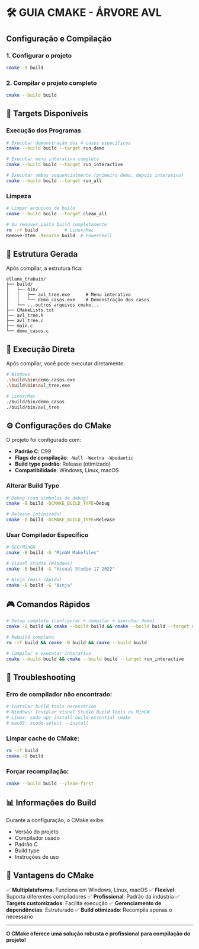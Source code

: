 # 🛠️ GUIA CMAKE - ÁRVORE AVL

## Configuração e Compilação

### 1. Configurar o projeto
```bash
cmake -B build
```

### 2. Compilar o projeto completo
```bash
cmake --build build
```

## 🎯 Targets Disponíveis

### Execução dos Programas
```bash
# Executar demonstração dos 4 casos específicos
cmake --build build --target run_demo

# Executar menu interativo completo
cmake --build build --target run_interactive

# Executar ambos sequencialmente (primeiro demo, depois interativo)
cmake --build build --target run_all
```

### Limpeza
```bash
# Limpar arquivos de build
cmake --build build --target clean_all

# Ou remover pasta build completamente
rm -rf build          # Linux/Mac
Remove-Item -Recurse build  # PowerShell
```

## 📁 Estrutura Gerada

Após compilar, a estrutura fica:
```
ellane_trabaio/
├── build/
│   ├── bin/
│   │   ├── avl_tree.exe      # Menu interativo
│   │   └── demo_casos.exe    # Demonstração dos casos
│   └── ...outros arquivos cmake...
├── CMakeLists.txt
├── avl_tree.h
├── avl_tree.c
├── main.c
└── demo_casos.c
```

## 🚀 Execução Direta

Após compilar, você pode executar diretamente:
```bash
# Windows
.\build\bin\demo_casos.exe
.\build\bin\avl_tree.exe

# Linux/Mac
./build/bin/demo_casos
./build/bin/avl_tree
```

## ⚙️ Configurações do CMake

O projeto foi configurado com:
- **Padrão C**: C99
- **Flags de compilação**: `-Wall -Wextra -Wpedantic`
- **Build type padrão**: Release (otimizado)
- **Compatibilidade**: Windows, Linux, macOS

### Alterar Build Type
```bash
# Debug (com símbolos de debug)
cmake -B build -DCMAKE_BUILD_TYPE=Debug

# Release (otimizado)
cmake -B build -DCMAKE_BUILD_TYPE=Release
```

### Usar Compilador Específico
```bash
# GCC/MinGW
cmake -B build -G "MinGW Makefiles"

# Visual Studio (Windows)
cmake -B build -G "Visual Studio 17 2022"

# Ninja (mais rápido)
cmake -B build -G "Ninja"
```

## 🎮 Comandos Rápidos

```bash
# Setup completo (configurar + compilar + executar demo)
cmake -B build && cmake --build build && cmake --build build --target run_demo

# Rebuild completo
rm -rf build && cmake -B build && cmake --build build

# Compilar e executar interativo
cmake --build build && cmake --build build --target run_interactive
```

## 🐛 Troubleshooting

### Erro de compilador não encontrado:
```bash
# Instalar build tools necessários
# Windows: Instalar Visual Studio Build Tools ou MinGW
# Linux: sudo apt install build-essential cmake
# macOS: xcode-select --install
```

### Limpar cache do CMake:
```bash
rm -rf build
cmake -B build
```

### Forçar recompilação:
```bash
cmake --build build --clean-first
```

## 📊 Informações do Build

Durante a configuração, o CMake exibe:
- Versão do projeto
- Compilador usado
- Padrão C
- Build type
- Instruções de uso

## 🎯 Vantagens do CMake

✅ **Multiplataforma**: Funciona em Windows, Linux, macOS
✅ **Flexível**: Suporta diferentes compiladores
✅ **Profissional**: Padrão da indústria
✅ **Targets customizados**: Facilita execução
✅ **Gerenciamento de dependências**: Estruturado
✅ **Build otimizado**: Recompila apenas o necessário

---

**O CMake oferece uma solução robusta e profissional para compilação do projeto!**
